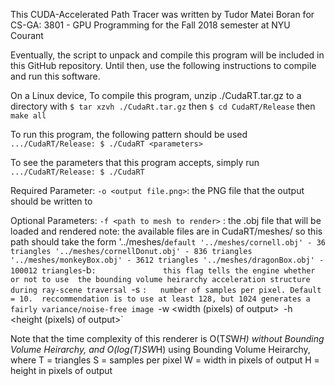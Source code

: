 This CUDA-Accelerated Path Tracer was written by Tudor Matei Boran
for CS-GA: 3801 - GPU Programming for the Fall 2018 semester at NYU Courant

Eventually, the script to unpack and compile this program will be included
in this GitHub repository. Until then, use the following instructions to compile
and run this software.

On a Linux device,
To compile this program, unzip ./CudaRT.tar.gz to a directory with 
`$ tar xzvh ./CudaRt.tar.gz`
then 
`$ cd CudaRT/Release`
then 
`make all`

To run this program, the following pattern should be used
`.../CudaRT/Release: $ ./CudaRT <parameters>`

To see the parameters that this program accepts, simply run 
`.../CudaRT/Release: $ ./CudaRT`

Required Parameter:
`-o <output file.png>`: the PNG file that the output should be written to

Optional Parameters:
`-f <path to mesh to render>` : the .obj file that will be loaded and rendered
				note: the available files are in CudaRT/meshes/
				so this path should take the form '../meshes/<file>`
				default '../meshes/cornell.obj' - 36 triangles
				'../meshes/cornellDonut.obj' - 836 triangles
				'../meshes/monkeyBox.obj' - 3612 triangles
				'../meshes/dragonBox.obj' - 100012 triangles
`-b`:  	 			this flag tells the engine whether or not to use 
				the bounding volume heirarchy acceleration structure
				during ray-scene traversal
`-s <samples per pixel>`:	number of samples per pixel. Default = 10. 
				reccommendation is to use at least 128, but
				1024 generates a fairly variance/noise-free image
`-w <width (pixels) of output>`
`-h <height (pixels) of output>`

Note that the time complexity of this renderer is O(T*S*W*H) without Bounding Volume
Heirarchy, and O(log(T)*S*W*H) using Bounding Volume Heirarchy, where
T = triangles
S = samples per pixel
W = width in pixels of output
H = height in pixels of output
